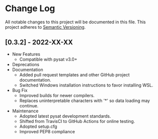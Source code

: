 Change Log
==========
All notable changes to this project will be documented in this file.
This project adheres to [Semantic Versioning](https://semver.org/).

[0.3.2] - 2022-XX-XX
--------------------
* New Features
  * Compatible with pysat v3.0+
* Deprecations
* Documentation
  * Added pull request templates and other GitHub project documentation.
  * Switched Windows installation instructions to favor installing WSL.
* Bug Fix
  * Improved builds for newer compilers.
  * Replaces uninterpretable characters with '*' so data loading may continue.
* Maintenance
  * Adopted latest pysat development standards.
  * Shifted from TravisCI to GitHub Actions for online testing.
  * Adopted setup.cfg
  * Improved PEP8 compliance

